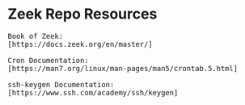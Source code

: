 # Zeek Repo Resources
<pre>
Book of Zeek:
[https://docs.zeek.org/en/master/]

Cron Documentation:
[https://man7.org/linux/man-pages/man5/crontab.5.html]

ssh-keygen Documentation:
[https://www.ssh.com/academy/ssh/keygen]
</pre>
